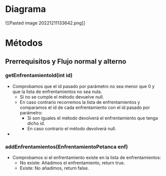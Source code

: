 # Diagrama
![[Pasted image 20221211133642.png]]

# Métodos
## Prerrequisitos y Flujo normal y alterno
### getEnfrentamientoId(int id)
- Comprobamos que el id pasado por parámetro no sea menor que 0 y que la lista de enfrentamientos no sea nula.
	- Si no se cumple el método devuelve null.
	- En caso contrario recorremos la lista de enfrentamientos y comparamos el id de cada enfrentamiento con el id pasado por parámetro:
		- Si son iguales el método devolverá el enfrentamiento que tenga dicho id.
		- En caso contrario el método devolverá null.
- 

### addEnfrentamientos(EnfrentamientoPetanca enf)  
- Comprobamos si el enfrentamiento existe en la lista de enfrentamientos:
	- No existe: Añadimos el enfrentamiento, return true.  
	- Existe: No añadimos, return false.
